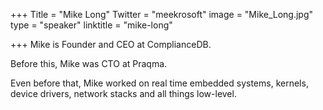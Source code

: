 +++
Title = "Mike Long"
Twitter = "meekrosoft"
image = "Mike_Long.jpg"
type = "speaker"
linktitle = "mike-long"

+++
Mike is Founder and CEO at ComplianceDB.

Before this, Mike was CTO at Praqma.

Even before that, Mike worked on real time embedded systems, kernels, device drivers, network stacks and all things low-level.
